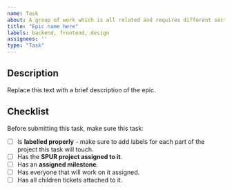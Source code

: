 ```yaml
---
name: Task
about: A group of work which is all related and requires different sections of the team, but is smaller than an epic.
title: "Epic name here"
labels: backend, frontend, design
assignees: ''
type: "Task"
---
```


## Description
Replace this text with a brief description of the epic.

## Checklist
Before submitting this task, make sure this task:
- [ ] Is **labelled properly** - make sure to add labels for each part of the project this task will touch.
- [ ] Has the **SPUR project assigned to it**.
- [ ] Has an **assigned milestone**.
- [ ] Has everyone that will work on it assigned.
- [ ] Has all children tickets attached to it.
